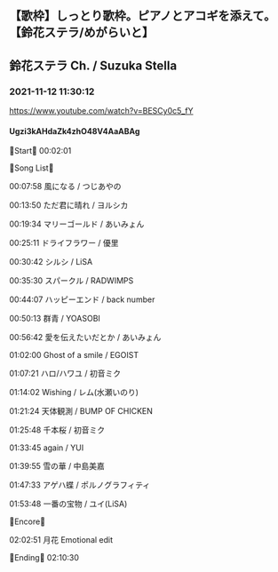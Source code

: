 ## 【歌枠】しっとり歌枠。ピアノとアコギを添えて。【鈴花ステラ/めがらいと】
## 鈴花ステラ Ch. / Suzuka Stella
### 2021-11-12 11:30:12
https://www.youtube.com/watch?v=BESCy0c5_fY
#### Ugzi3kAHdaZk4zhO48V4AaABAg
🔔Start🔔 00:02:01



🔔Song List🔔

00:07:58 風になる / つじあやの

00:13:50 ただ君に晴れ / ヨルシカ

00:19:34 マリーゴールド / あいみょん

00:25:11 ドライフラワー / 優里

00:30:42 シルシ / LiSA

00:35:30 スパークル / RADWIMPS

00:44:07 ハッピーエンド / back number

00:50:13 群青 / YOASOBI

00:56:42 愛を伝えたいだとか / あいみょん

01:02:00 Ghost of a smile / EGOIST

01:07:21 ハロ/ハワユ / 初音ミク

01:14:02 Wishing / レム(水瀬いのり)

01:21:24 天体観測 / BUMP OF CHICKEN

01:25:48 千本桜 / 初音ミク

01:33:45 again / YUI

01:39:55 雪の華 / 中島美嘉

01:47:33 アゲハ蝶 / ポルノグラフィティ

01:53:48 一番の宝物 / ユイ(LiSA)



🔔Encore🔔

02:02:51 月花 Emotional edit



🔔Ending🔔 02:10:30

